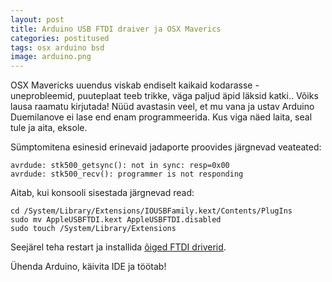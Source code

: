 ```yaml
---
layout: post
title: Arduino USB FTDI draiver ja OSX Maverics
categories: postitused
tags: osx arduino bsd
image: arduino.png
---
```

OSX Mavericks uuendus viskab endiselt kaikaid kodarasse - uneprobleemid, puuteplaat teeb trikke, väga paljud äpid läksid katki.. Võiks lausa raamatu kirjutada! Nüüd avastasin veel, et mu vana ja ustav Arduino Duemilanove ei lase end enam programmeerida. Kus viga näed laita, seal tule ja aita, eksole.

Sümptomitena esinesid erinevaid jadaporte proovides järgnevad veateated:

    avrdude: stk500_getsync(): not in sync: resp=0x00
    avrdude: stk500_recv(): programmer is not responding

Aitab, kui konsooli sisestada järgnevad read:

    cd /System/Library/Extensions/IOUSBFamily.kext/Contents/PlugIns 
    sudo mv AppleUSBFTDI.kext AppleUSBFTDI.disabled 
    sudo touch /System/Library/Extensions

Seejärel teha restart ja installida [õiged FTDI driverid](http://www.ftdichip.com/Drivers/VCP.htm).

Ühenda Arduino, käivita IDE ja töötab!


